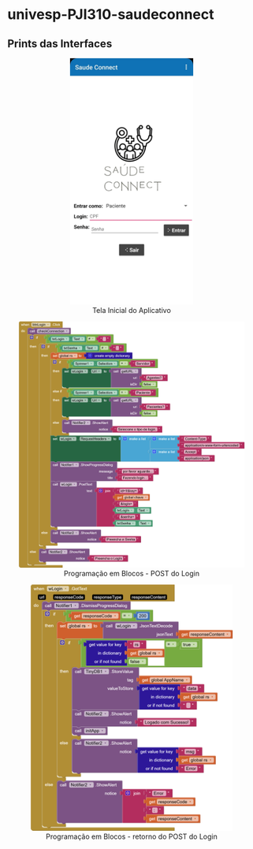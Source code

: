 ﻿# univesp-PJI310-saudeconnect

 ## Prints das Interfaces
 
<p align="center">
  <img height="500" src="https://raw.githubusercontent.com/aline-csousa/univesp-PJI310-saudeconnect/refs/heads/main/src/imagem/tela-login.jpg"></img>
<br />Tela Inicial do Aplicativo
</p>

<p align="center">
  <img height="500" src="https://raw.githubusercontent.com/aline-csousa/univesp-PJI310-saudeconnect/refs/heads/main/src/imagem/post-send.png"></img>
<br />Programação em Blocos - POST do Login
</p>

<p align="center">
  <img height="500" src="https://raw.githubusercontent.com/aline-csousa/univesp-PJI310-saudeconnect/refs/heads/main/src/imagem/post-receive.png"></img>
<br />Programação em Blocos - retorno do POST do Login
</p>

